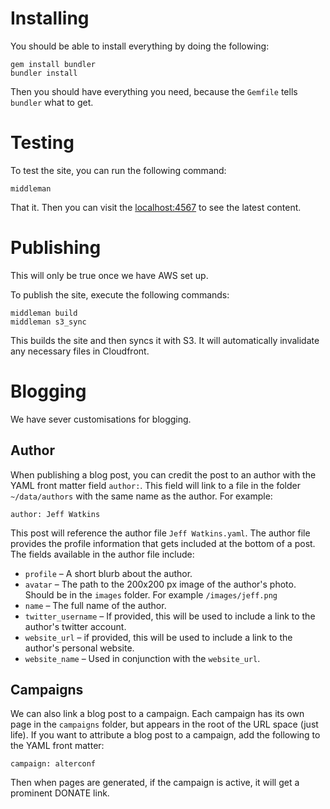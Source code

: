 # Installing

You should be able to install everything by doing the following:

    gem install bundler
    bundler install
    
Then you should have everything you need, because the `Gemfile` tells `bundler` what to get.

# Testing

To test the site, you can run the following command:

    middleman
    
That it. Then you can visit the [localhost:4567](localhost:4567) to see the latest content.

# Publishing

This will only be true once we have AWS set up.

To publish the site, execute the following commands:

    middleman build
    middleman s3_sync
    
This builds the site and then syncs it with S3. It will automatically invalidate any necessary files in Cloudfront.

# Blogging

We have sever customisations for blogging.

## Author

When publishing a blog post, you can credit the post to an author with the YAML front matter field `author:`. This field will link to a file in the folder `~/data/authors` with the same name as the author. For example:

    author: Jeff Watkins
    
This post will reference the author file `Jeff Watkins.yaml`. The author file provides the profile information that gets included at the bottom of a post. The fields available in the author file include:

* `profile` – A short blurb about the author.
* `avatar` – The path to the 200x200 px image of the author's photo. Should be in the `images` folder. For example `/images/jeff.png`
* `name` – The full name of the author.
* `twitter_username` – If provided, this will be used to include a link to the author's twitter account.
* `website_url` – if provided, this will be used to include a link to the author's personal website.
* `website_name` – Used in conjunction with the `website_url`.

## Campaigns

We can also link a blog post to a campaign. Each campaign has its own page in the `campaigns` folder, but appears in the root of the URL space (just life). If you want to attribute a blog post to a campaign, add the following to the YAML front matter:

    campaign: alterconf
    
Then when pages are generated, if the campaign is active, it will get a prominent DONATE link.
